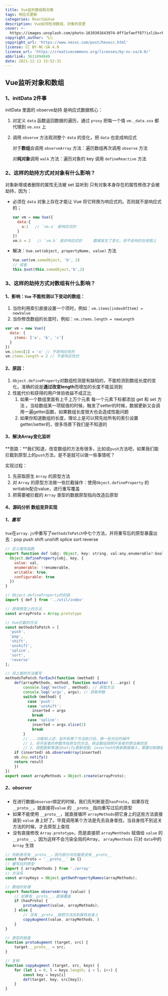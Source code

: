```yaml
---
title: Vue监听数组和对象
tags: 响应式更新
categories: React&&Vue
description: Vue如何检测数组、对象的变更
cover: >-
  https://images.unsplash.com/photo-1639301643974-0ff1efaeff87?ixlib=rb-1.2.1&ixid=MnwxMjA3fDB8MHxwaG90by1wYWdlfHx8fGVufDB8fHx8&auto=format&fit=crop&w=387&q=80
copyright_author: 飞儿
copyright_url: 'https://www.nesxc.com/post/hexocc.html'
license: CC BY-NC-SA 4.0
license_url: 'https://creativecommons.org/licenses/by-nc-sa/4.0/'
abbrlink: 3611094049
date: 2021-12-13 15:52:31
---
```



## Vue监听对象和数组 ##

### 1、initData  2件事 ###

initData 里面的 observe劫持 是响应式数据核心：

1. 对定义 `data` 函数返回数据的遍历，通过 `proxy` 把每一个值 `vm._data.xxx` 都代理到 `vm.xxx` 上

2. 调用 `observe` 方法观测整个 `data` 的变化，把 `data` 也变成响应式

   对于**数组**会调用 `observeArray` 方法：遍历数组再次调用 `observe` 方法

   对**纯对象**调用 `walk` 方法：遍历对象的 key 调用 `defineReactive` 方法

### 2、这样的劫持方式对对象有什么影响？ ###

对象新增或者删除的属性无法被 set 监听到 只有对象本身存在的属性修改才会被劫持，因为：

* 必须在 `data` 对象上存在才能让 Vue 将它转换为响应式的。否则就不是响应式的；

  ```js
  var vm = new Vue({
    data:{
      a:1   // `vm.a` 是响应式的
    }
  })
  vm.b = 2   // `vm.b` 是非响应式的     数据发生了变化，但不会响应在视图上
  ```

* 解决：`Vue.set(object, propertyName, value)` 方法

  ```js
  Vue.set(vm.someObject, 'b', 2)
  // 或者
  this.$set(this.someObject,'b',2)
  ```

### 3、这样的劫持方式对数组有什么影响？ ###

#### 1、影响：`Vue` 不能检测以下变动的数组： ####

1. 当你利用索引直接设置一个项时，例如：`vm.items[indexOfItem] = newValue`
2. 当你修改数组的长度时，例如：`vm.items.length = newLength`

```js
var vm = new Vue({
  data: {
    items: ['a', 'b', 'c']
  }
})
vm.items[1] = 'x' // 不是响应性的
vm.items.length = 2 // 不是响应性的
```

#### 2、原因： ####

1. `Object.defineProperty`对数组检测是有缺陷的，不能检测到数组长度的变化，准确的说是**通过改变length**而增加的长度不能监测到
2. 性能代价和获得的用户体验收益不成正比
   1. 如果一个数组里面有上千上万个元素 每一个元素下标都添加 get 和 set 方法 。当给数组某一项赋值的时候，触发了setter的时候，数据更新又会调用一遍getter函数，如果数组长度很大也会造成性能问题
   2. 如果你知道数组的长度，理论上是可以预先给所有的索引设置getter/setter的，很多场景下我们是不知道的

#### 3、解决Array变化监听 ####

**思路：**我们知道，改变数组的方法有很多，比如说`push`方法吧，如果我们能拦截到原型上的`push`方法，是不是就可以做一些事情呢？

实现过程：

1. 先获取原生 `Array` 的原型方法
2. 对 `Array` 的原型方法做一些拦截操作：使用`Object.defineProperty` 的writable配合value，进行重写覆盖
3. 把需要被拦截的 `Array` 类型的数据原型指向改造后原型

#### 4、源码分析 数组变异实现 ####

##### 1、重写 #####

`Vue`在`array.js`中重写了`methodsToPatch`中七个方法，并将重写后的原型暴露出去：pop push shift unshift splice  sort  reverse

```js
// 定义属性函数
export function def (obj: Object, key: string, val:any,enumerable?:boolean) {
  Object.defineProperty(obj, key, {
    value: val,
    enumerable: !!enumerable,
    writable: true,
    configurable: true
  })
}
```

```js
// Object.defineProperty的封装
import { def } from '../util/index' 

// 获得原型上的方法
const arrayProto = Array.prototype 

// Vue拦截的方法
const methodsToPatch = [
  'push',
  'pop',
  'shift',
  'unshift',
  'splice',
  'sort',
  'reverse'
];

// 将上面的方法重写
methodsToPatch.forEach(function (method) {
    def(arrayMethods, method, function mutator (...args) {
        console.log('method', method); // 获取方法
        console.log('args', args); // 获取参数
        switch (method) {
          case 'push':
          case 'unshift':
            inserted = args
            break
          case 'splice':
            inserted = args.slice(2)
            break
        }
    	// ...功能如上述，监听到某个方法执行后，做一些对应的操作
      	// 1、将开发者的参数传给原生的方法，保证数组按照开发者的想法被改变
        // 2、视图更新等通过notify更新视图。inserted代表新数据插入，需要对新数据进行obsserve
    if (inserted) ob.observeArray(inserted)
    ob.dep.notify()
    return result
    })
})
export const arrayMethods = Object.create(arrayProto);
```

##### 2、observer #####

* 在进行数据`observer`绑定的时候，我们先判断是否`hasProto`，如果存在`__proto__`，就直接将`value` 的 `__proto__`指向重写过后的原型
* 如果不能使用 `__proto__`，就直接循环 `arrayMethods`把它身上的这些方法直接装到 `value` 身上好了。毕竟调用某个方法是先去自身查找，当自身找不到这关方法的时候，才去原型上查找
* 没有直接修改 `Array.prototype`，而是直接把 `arrayMenthods` 赋值给 `value` 的 `__proto__` 。因为这样不会污染全局的Array， `arrayMenthods` 只对 `data`中的`Array` 生效

```js
// 判断是否有__proto__，因为部分浏览器是没有__proto__
const hasProto = '__proto__' in {}
// 重写后的原型
import { arrayMethods } from './array'
// 方法名
const arrayKeys = Object.getOwnPropertyNames(arrayMethods);

// 数组的处理
export function observeArray (value) {
    // 如果有__proto__，直接覆盖                
    if (hasProto) {
        protoAugment(value, arrayMethods);
    } else {
        // 没有__proto__就把方法加到属性自身上
        copyAugment(value, arrayMethods, )
    }
}

// 原型的赋值
function protoAugment (target, src) {
    target.__proto__ = src;
}

// 复制
function copyAugment (target, src, keys) {
    for (let i = 0, l = keys.length; i < l; i++) {
        const key = keys[i]
        def(target, key, src[key]);
    }
}
```